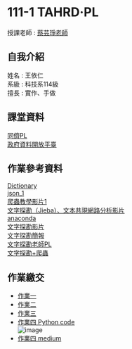 # 111-1 TAHRD·PL
授課老師 : [蔡芸琤老師](https://github.com/pecu)<br />

自我介紹
-------------
姓名 : 王依仁<br />
系級 : 科技系114級 <br />
擅長 : 實作、手做

課堂資料
-------------
[同儕PL](https://docs.google.com/spreadsheets/d/1hRIOovstwJst0SXgM_bogjYsrHLVZv4uVOkmYrgbql0/edit#gid=948403574) <br />
[政府資料開放平臺](https://data.gov.tw/datasets/search?p=1&size=10&s=dataset_view_times_desc&rct=283) <br />

作業參考資料
-------------
[Dictionary](https://medium.com/ccclub/ccclub-python-for-beginners-tutorial-533b8d8d96f3) <br />
[json_1](https://www.geeksforgeeks.org/read-json-file-using-python/) <br />
[爬蟲教學影片1](https://www.google.com/url?q=https://youtube.com/playlist?list%3DPLohb4k71XnPaQRTvKW4Uii1oq-JPGpwWF&sa=D&source=editors&ust=1667142506268295&usg=AOvVaw0QtHU7fexbpEtW6fEWY8St) <br />
[文字探勘（Jieba）、文本共現網路分析影片](https://www.youtube.com/watch?v=X2QsNvPkYbQ&list=PLZPupYHVv8XdjA45LMTdhw848NXxGqii9&index=15) <br />
[anaconda](https://anaconda.org/) <br />
[文字探勘影片](https://www.youtube.com/watch?v=HGPPoaBxyb0) <br />
[文字探勘簡報](https://docs.google.com/presentation/d/1WETNdsRlrjPu6Tdr7bqKW6re54l-thbCoaz60EV7eFo/edit?usp=sharing) <br />
[文字探勘老師PL](https://github.com/pecu/LawTech/tree/main/2021LawTech/Learning-Materials/C6_Python_%E6%96%87%E5%AD%97%E6%8E%A2%E5%8B%98) <br />
[文字探勘+爬蟲](https://dba.nkust.edu.tw/uploads/asset/data/62382e2c2e6356240dbf3492/25.pdf) <br />

作業繳交
-------------
- [作業一](https://github.com/yiiiiijen/111-1-TAHRDPL/tree/main/0922) <br />
- [作業二](https://github.com/yiiiiijen/111-1-TAHRDPL/tree/main/1006) <br />
- [作業三](https://github.com/yiiiiijen/111-1-TAHRDPL/blob/main/1020/work3.ipynb) <br />
- [作業四 Python code](https://github.com/yiiiiijen/111-1-TAHRDPL/blob/main/1103/work4.ipynb) <br />
![image](https://user-images.githubusercontent.com/113078633/202267538-78caead6-ba4c-4b70-b6a9-c6cccc8c5f8c.png)
- [作業四 medium](https://medium.com/@41071101h/%E5%85%A8%E5%8F%B0%E6%99%AF%E9%BB%9E%E7%89%B9%E8%89%B2%E6%93%B7%E5%8F%96-73bfb0b6494b)<br />
